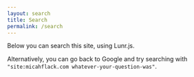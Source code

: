 ```yaml
---
layout: search
title: Search
permalink: /search
---
```


Below you can search this site, using Lunr.js.

Alternatively, you can go back to Google and try searching with `"site:micahflack.com whatever-your-question-was"`.